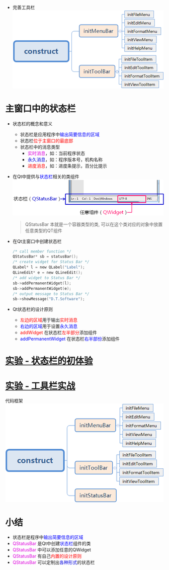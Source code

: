 - 完善工具栏
    ![](_v_images_029/e1.png)

# 主窗口中的状态栏
- 状态栏的概念和意义
    - 状态栏是应用程序中<font color=blue>输出简要信息的区域</font>
    - 状态栏<font color=red>位于主窗口的最底部</font>
    - 状态栏中的消息类型
        - <font color=#d0d>实时消息</font>，如：当前程序状态
        - <font color=#00d>永久消息</font>，如：程序版本号，机构名称
        - <font color=red>进度消息</font>，如：进度条提示，百分比提示

- 在Qt中提供与<font color=blue>状态栏</font>相关的类组件
    ![](_v_images_029/1.png)
    > QStatusBar 本就是一个容器类型的类, 可以在这个类对应的对象中放置任意类型的QT组件

- 在Qt主窗口中创建状态栏
    ```c
    /* call member function */
    QStatusBar* sb = statusBar();
    /* create widget for Status Bar */
    QLabel* l = new QLabel("Label");
    QLineEdit* e = new QLineEdit();
    /* add widget to Status Bar */
    sb->addPermanentWidget(l);
    sb->addPermanentWidget(e);
    /* output message to Status Bar */
    sb->showMessage("D.T.Software");
    ```

- Qt状态栏的设计原则
    - <font color=red>左边的区域</font>用于输出<font color=red>实时消息</font>
    - <font color=blue>右边的区域</font>用于设置<font color=blue>永久消息</font>
    - <font color=red>addWidget</font> 在状态栏<font color=red>左半部分</font>添加组件
    - <font color=blue>addPermanentWidget</font> 在状态栏<font color=blue>右半部份</font>添加组件

# [<u>实验 - 状态栏的初体验</u>](code/029_Statusbar_in_the_mainwindow)

# [<u>实验 - 工具栏实战</u>](code/029_Statusbar_in_the_mainwindow)
代码框架
![](_v_images_029/e2.png)

# 小结
- 状态栏是程序中<font color=blue>输出简要信息的区域</font>
- <font color=#d0d>QStatusBar</font> 是Qt中创建<font color=blue>状态栏</font>组件的类
- <font color=#d0d>QStatusBar</font> 中可以添加任意的QWidget
- <font color=#d0d>QStatusBar</font> 有自己<font color=red>内置的设计原则</font>
- <font color=#d0d>QStatusBar</font> 可以定制出<font color=#00d>各种形式</font>的状态栏
